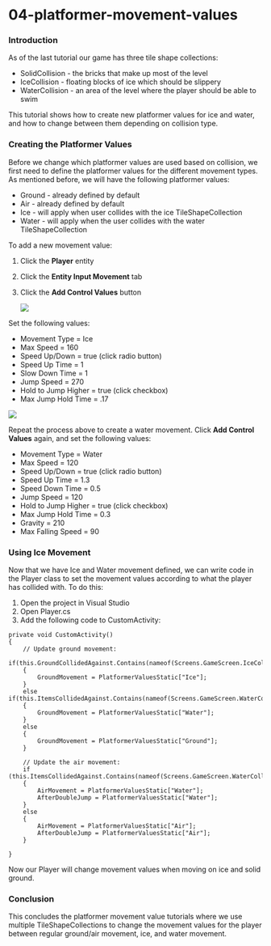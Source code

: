 # 04-platformer-movement-values

### Introduction

As of the last tutorial our game has three tile shape collections:

* SolidCollision - the bricks that make up most of the level
* IceCollision - floating blocks of ice which should be slippery
* WaterCollision - an area of the level where the player should be able to swim

This tutorial shows how to create new platformer values for ice and water, and how to change between them depending on collision type.

### Creating the Platformer Values

Before we change which platformer values are used based on collision, we first need to define the platformer values for the different movement types. As mentioned before, we will have the following platformer values:

* Ground - already defined by default
* Air - already defined by default
* Ice - will apply when user collides with the ice TileShapeCollection
* Water - will apply when the user collides with the water TileShapeCollection

To add a new movement value:

1. Click the **Player** entity
2. Click the **Entity Input Movement** tab
3.  Click the **Add Control Values** button

    ![](../../../../media/2023-02-img_63e03a3868fc7.png)

Set the following values:

* Movement Type = Ice
* Max Speed = 160
* Speed Up/Down = true (click radio button)
* Speed Up Time = 1
* Slow Down Time = 1
* Jump Speed = 270
* Hold to Jump Higher = true (click checkbox)
* Max Jump Hold Time = .17

![](../../../../media/2023-02-img_63e03a942a213.png)

Repeat the process above to create a water movement. Click **Add Control Values** again, and set the following values:

* Movement Type = Water
* Max Speed = 120
* Speed Up/Down = true (click radio button)
* Speed Up Time = 1.3
* Speed Down Time = 0.5
* Jump Speed = 120
* Hold to Jump Higher = true (click checkbox)
* Max Jump Hold Time = 0.3
* Gravity = 210
* Max Falling Speed = 90

### Using Ice Movement

Now that we have Ice and Water movement defined, we can write code in the Player class to set the movement values according to what the player has collided with. To do this:

1. Open the project in Visual Studio
2. Open Player.cs
3. Add the following code to CustomActivity:

&#x20;

```
private void CustomActivity()
{
    // Update ground movement:
    if(this.GroundCollidedAgainst.Contains(nameof(Screens.GameScreen.IceCollision)))
    {
        GroundMovement = PlatformerValuesStatic["Ice"];
    }
    else if(this.ItemsCollidedAgainst.Contains(nameof(Screens.GameScreen.WaterCollision)))
    {
        GroundMovement = PlatformerValuesStatic["Water"];
    }
    else
    {
        GroundMovement = PlatformerValuesStatic["Ground"];
    }

    // Update the air movement:
    if (this.ItemsCollidedAgainst.Contains(nameof(Screens.GameScreen.WaterCollision)))
    {
        AirMovement = PlatformerValuesStatic["Water"];
        AfterDoubleJump = PlatformerValuesStatic["Water"];
    }
    else
    {
        AirMovement = PlatformerValuesStatic["Air"];
        AfterDoubleJump = PlatformerValuesStatic["Air"];
    }

}
```

&#x20; Now our Player will change movement values when moving on ice and solid ground.

###

### Conclusion

This concludes the platformer movement value tutorials where we use multiple TileShapeCollections to change the movement values for the player between regular ground/air movement, ice, and water movement. 

<figure><img src="../../../../media/2021-04-05_16-33-47.gif" alt=""><figcaption></figcaption></figure>



